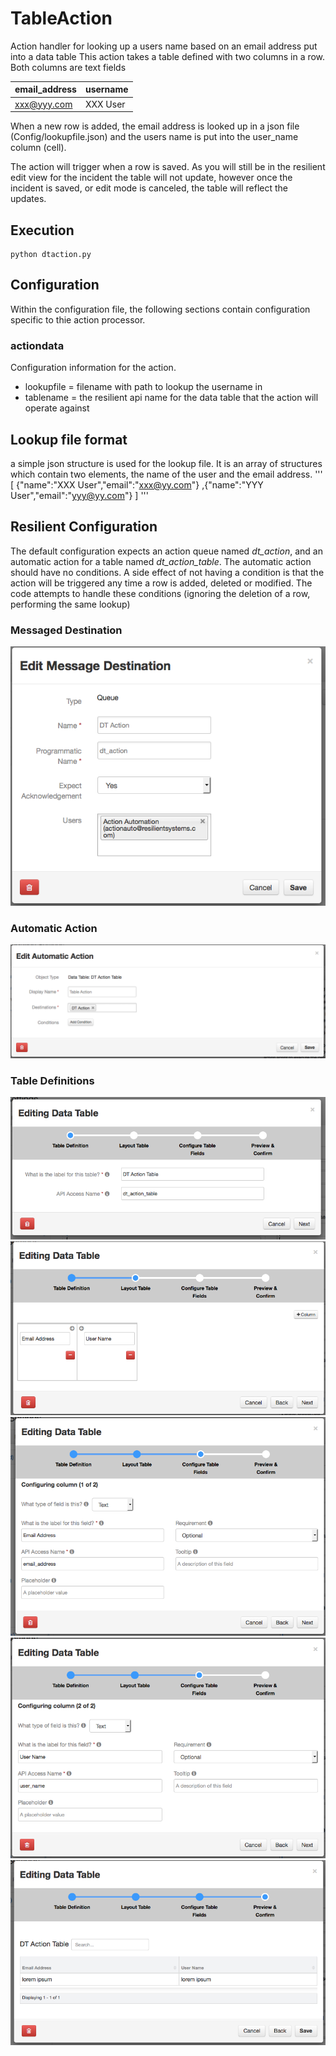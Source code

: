 # TableAction
Action handler for looking up a users name based on an email address put into a data table
This action takes a table defined with two columns in a row.  Both columns are text fields

| email_address | username |
 --- | ---
| xxx@yyy.com   | XXX User |

When a new row is added, the email address is looked up in a json file (Config/lookupfile.json) and the 
users name is put into the user_name column (cell).  

The action will trigger when a row is saved.  As you will still be in the resilient edit view for the incident
the table will not update, however once the incident is saved, or edit mode is canceled, the table will 
reflect the updates.

## Execution
```
python dtaction.py
```

## Configuration
Within the configuration file, the following sections contain configuration specific to thie 
action processor.

### actiondata
Configuration information for the action.  
+ lookupfile = filename with path to lookup the username in
+ tablename = the resilient api name for the data table that the action will operate against

## Lookup file format
a simple json structure is used for the lookup file.  It is an array of structures which contain two elements, the name of the user and the email address.
'''
[
{"name":"XXX User","email":"xxx@yy.com"}
,{"name":"YYY User","email":"yyy@yy.com"}
]
'''

## Resilient Configuration
The default configuration expects an action queue named *dt_action*, and an automatic action for a table named *dt_action_table*.  The automatic action should have no conditions. 
A side effect of not having a condition is that the action will be triggered any time a row is added, deleted or modified.  The code attempts to handle these conditions (ignoring
the deletion of a row, performing the same lookup)
### Messaged Destination 
![Custom message destination](Documents/messagedestination.png)
### Automatic Action
![Automatic Action](Documents/automaticaction.png)
### Table Definitions
![TableDef1](Documents/tabledef1.png)
![TableDef2](Documents/tabledef2.png)
![TableDef3](Documents/tabledef3.png)
![TableDef4](Documents/tabledef4.png)
![TableDef5](Documents/tabledef5.png)
